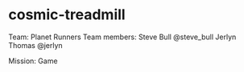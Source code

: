cosmic-treadmill
================
Team: Planet Runners
Team members: 
Steve Bull @steve_bull
Jerlyn Thomas @jerlyn


Mission: Game

